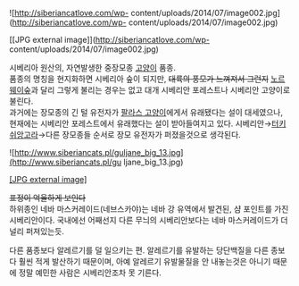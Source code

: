 ![http://siberiancatlove.com/wp-
content/uploads/2014/07/image002.jpg](http://siberiancatlove.com/wp-
content/uploads/2014/07/image002.jpg)

[[JPG external image]](http://siberiancatlove.com/wp-
content/uploads/2014/07/image002.jpg)

  
시베리아 원산의, 자연발생한 중장모종 [고양이](%EA%B3%A0%EC%96%91%EC%9D%B4.md) 품종.  
품종의 명칭을 현지화하면 시베리아 숲이 되지만, <del>대륙의 풍모가 느껴져서 그런지</del>
[노르웨이숲](%EB%85%B8%EB%A5%B4%EC%9B%A8%EC%9D%B4%EC%88%B2.md)과 달리 그렇게 불리는 경우는
없고 대개 시베리안 포레스트나 시베리안 고양이로 불린다.  
과거에는 장모종의 긴 털 유전자가 [팔라스 고양이](%EA%B3%A0%EC%96%91%EC%9D%B4#s-10.md)에게서 유래됐다는
설이 대세였으나, 현재에는 시베리안 포레스트에서 유래했다는 설이 받아들여지고 있다. 시베리안→[터키쉬앙고라](%ED%84%B0%ED%82%A4%EC%89%AC%20%EC%95%99%EA%B3%A0%EB%9D%BC.md)→다른 장모종들
순서로 장모 유전자가 퍼졌을것으로 생각된다.

![http://www.siberiancats.pl/guljane_big_13.jpg](http://www.siberiancats.pl/gu
ljane_big_13.jpg)

[[JPG external image]](http://www.siberiancats.pl/guljane_big_13.jpg)

  
<del>표정이 억울하게 보인다</del>  
하위종인 네바 마스커레이드(네브스카야)는 네바 강 유역에서 발견된, 샴 포인트를 가진 시베리안이다. 국내에선 어째선지 다른 무늬의
시베리안보다는 네바 마스커레이드가 더 널리 퍼져있는듯.

다른 품종보다 알레르기를 덜 일으키는 편. 알레르기를 유발하는 당단백질을 다른 종보다 훨씬 적게 발산하기 때문이며, 아예 알레르기 유발물질을
안 내놓는것은 아니기 때문에 정말 예민한 사람은 시베리안조차 못 기른다.

